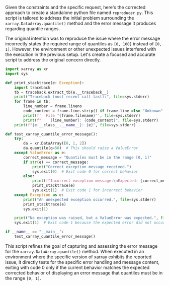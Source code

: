 Given the constraints and the specific request, here's the corrected approach to create a standalone python file named `reproducer.py`. This script is tailored to address the initial problem surrounding the `xarray.DataArray.quantile()` method and the error message it produces regarding quantile ranges. 

The original intention was to reproduce the issue where the error message incorrectly states the required range of quantiles as `[0, 100]` instead of `[0, 1]`. However, the environment or other unexpected issues interfered with the execution in the previous setup. Let's create a focused and accurate script to address the original concern directly.

```python
import xarray as xr
import sys

def print_stacktrace(e: Exception):
    import traceback
    tb = traceback.extract_tb(e.__traceback__)
    print("Traceback (most recent call last):", file=sys.stderr)
    for frame in tb:
        line_number = frame.lineno
        code_context = frame.line.strip() if frame.line else "Unknown"
        print(f'  File "{frame.filename}"', file=sys.stderr)
        print(f"    {line_number}: {code_context}", file=sys.stderr)
    print(f"{e.__class__.__name__}: {e}", file=sys.stderr)

def test_xarray_quantile_error_message():
    try:
        da = xr.DataArray([0, 1, 2])
        da.quantile(q=50)  # This should raise a ValueError
    except ValueError as e:
        correct_message = "Quantiles must be in the range [0, 1]"
        if str(e) == correct_message:
            print("Correct exception message received.")
            sys.exit(0)  # Exit code 0 for correct behavior
        else:
            print(f"Incorrect exception message:\nExpected: {correct_message}\nReceived: {str(e)}", file=sys.stderr)
            print_stacktrace(e)
            sys.exit(1)  # Exit code 1 for incorrect behavior
    except Exception as e:
        print("An unexpected exception occurred.", file=sys.stderr)
        print_stacktrace(e)
        sys.exit(1)  

    print("No exception was raised, but a ValueError was expected.", file=sys.stderr)
    sys.exit(1)  # Exit code 1 because the expected error did not occur

if __name__ == "__main__":
    test_xarray_quantile_error_message()
```

This script refines the goal of capturing and assessing the error message for the `xarray.DataArray.quantile()` method. When executed in an environment where the specific version of xarray exhibits the reported issue, it directly tests for the specific error handling and message content, exiting with code 0 only if the current behavior matches the expected corrected behavior of displaying an error message that quantiles must be in the range `[0, 1]`.